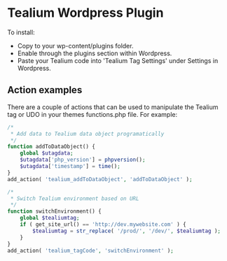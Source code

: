 Tealium Wordpress Plugin
========================

To install:

* Copy to your wp-content/plugins folder.
* Enable through the plugins section within Wordpress.
* Paste your Tealium code into 'Tealium Tag Settings' under Settings in Wordpress.

Action examples
---------------

There are a couple of actions that can be used to manipulate the Tealium tag or UDO in your themes functions.php file. For example:

```php
/*
 * Add data to Tealium data object programatically
 */
function addToDataObject() {
	global $utagdata;
	$utagdata['php_version'] = phpversion();
	$utagdata['timestamp'] = time();
}
add_action( 'tealium_addToDataObject', 'addToDataObject' );

/*
 * Switch Tealium environment based on URL
 */
function switchEnvironment() {
	global $tealiumtag;
	if ( get_site_url() == 'http://dev.mywebsite.com' ) {
		$tealiumtag = str_replace( '/prod/', '/dev/', $tealiumtag );
	}
}
add_action( 'tealium_tagCode', 'switchEnvironment' );
```

